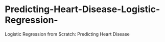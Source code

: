 # Predicting-Heart-Disease-Logistic-Regression-
Logistic Regression from Scratch: Predicting Heart Disease
